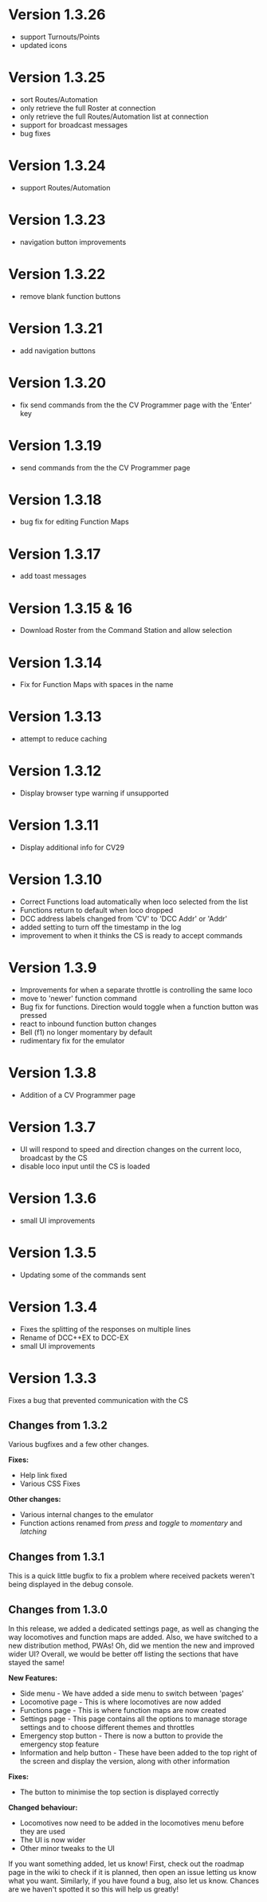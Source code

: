 # Version 1.3.26
- support Turnouts/Points
- updated icons

# Version 1.3.25
- sort Routes/Automation
- only retrieve the full Roster at connection
- only retrieve the full Routes/Automation list at connection
- support for broadcast messages
- bug fixes

# Version 1.3.24
- support Routes/Automation

# Version 1.3.23
- navigation button improvements

# Version 1.3.22
- remove blank function buttons

# Version 1.3.21
- add navigation buttons

# Version 1.3.20
- fix send commands from the the CV Programmer page with the 'Enter' key

# Version 1.3.19
- send commands from the the CV Programmer page

# Version 1.3.18
- bug fix for editing Function Maps

# Version 1.3.17
- add toast messages

# Version 1.3.15 & 16
- Download Roster from the Command Station and allow selection

# Version 1.3.14
- Fix for Function Maps with spaces in the name

# Version 1.3.13
- attempt to reduce caching

# Version 1.3.12
- Display browser type warning if unsupported

# Version 1.3.11
- Display additional info for CV29

# Version 1.3.10
- Correct Functions load automatically when loco selected from the list
- Functions return to default when loco dropped
- DCC address labels changed from 'CV' to 'DCC Addr' or 'Addr'
- added setting to turn off the timestamp in the log
- improvement to when it thinks the CS is ready to accept commands

# Version 1.3.9
- Improvements for when a separate throttle is controlling the same loco
- move to 'newer' function command
- Bug fix for functions. Direction would toggle when a function button was pressed
- react to inbound function button changes
- Bell (f1) no longer momentary by default
- rudimentary fix for the emulator

# Version 1.3.8
- Addition of a CV Programmer page

# Version 1.3.7
- UI will respond to speed and direction changes on the current loco, broadcast by the CS
- disable loco input until the CS is loaded

# Version 1.3.6
- small UI improvements

# Version 1.3.5
- Updating some of the commands sent

# Version 1.3.4
- Fixes the splitting of the responses on multiple lines
- Rename of DCC++EX to DCC-EX
- small UI improvements

# Version 1.3.3
Fixes a bug that prevented communication with the CS

## Changes from 1.3.2
Various bugfixes and a few other changes.

__Fixes:__
- Help link fixed
- Various CSS Fixes

__Other changes:__
- Various internal changes to the emulator
- Function actions renamed from *press* and *toggle* to *momentary* and *latching*

## Changes from 1.3.1
This is a quick little bugfix to fix a problem where received packets weren't being displayed in the debug console.

## Changes from 1.3.0
In this release, we added a dedicated settings page, as well as changing the way locomotives and function maps are added. Also, we have switched to a new distribution method, PWAs! Oh, did we mention the new and improved wider UI? Overall, we would be better off listing the sections that have stayed the same!

__New Features:__
* Side menu - We have added a side menu to switch between 'pages'
* Locomotive page - This is where locomotives are now added
* Functions page - This is where function maps are now created
* Settings page - This page contains all the options to manage storage settings and to choose different themes and throttles
* Emergency stop button - There is now a button to provide the emergency stop feature
* Information and help button - These have been added to the top right of the screen and display the version, along with other information

__Fixes:__
* The button to minimise the top section is displayed correctly

__Changed behaviour:__
* Locomotives now need to be added in the locomotives menu before they are used
* The UI is now wider
* Other minor tweaks to the UI


If you want something added, let us know! First, check out the roadmap page in the wiki to check if it is planned, then open an issue letting us know what you want. Similarly, if you have found a bug, also let us know. Chances are we haven't spotted it so this will help us greatly!